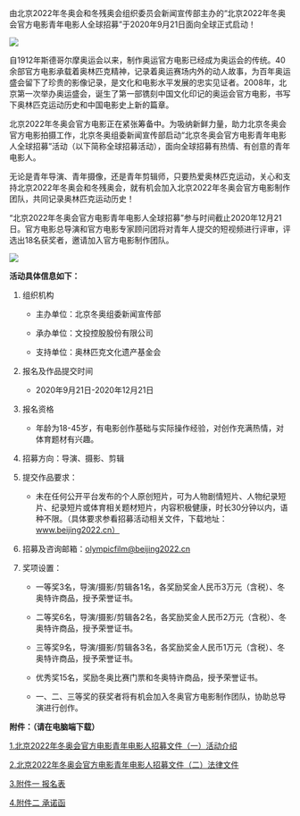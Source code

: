 由北京2022年冬奥会和冬残奥会组织委员会新闻宣传部主办的“北京2022年冬奥会官方电影青年电影人全球招募”于2020年9月21日面向全球正式启动！

![](http://img1.gtimg.com/bj2022/pics/hv1/93/71/2325/151201323.jpg)

自1912年斯德哥尔摩奥运会以来，制作奥运官方电影已经成为奥运会的传统。40余部官方电影承载着奥林匹克精神，记录着奥运赛场内外的动人故事，为百年奥运盛会留下了珍贵的影像记录，是文化和电影水平发展的忠实见证者。2008年，北京第一次举办奥运盛会，诞生了第一部镌刻中国文化印记的奥运会官方电影，书写下奥林匹克运动历史和中国电影史上新的篇章。

北京2022年冬奥会官方电影正在紧张筹备中。为吸纳新鲜力量，助力北京冬奥会官方电影拍摄工作，北京冬奥组委新闻宣传部启动“北京冬奥会官方电影青年电影人全球招募”活动（以下简称全球招募活动），面向全球招募有热情、有创意的青年电影人。

无论是青年导演、青年摄像，还是青年剪辑师，只要热爱奥林匹克运动，关心和支持北京2022年冬奥会和冬残奥会，就有机会加入北京2022年冬奥会官方电影制作团队，共同记录奥林匹克运动历史！

“北京2022年冬奥会官方电影青年电影人全球招募”参与时间截止2020年12月21日。官方电影总导演和官方电影专家顾问团将对青年人提交的短视频进行评审，评选出18名获奖者，邀请加入官方电影制作团队。

![](http://img1.gtimg.com/bj2022/pics/hv1/197/72/2325/151201682.jpg)

**活动具体信息如下：**

1. 组织机构

	- 主办单位：北京冬奥组委新闻宣传部

	- 承办单位：文投控股股份有限公司

	- 支持单位：奥林匹克文化遗产基金会

2. 报名及作品提交时间

	- 2020年9月21日-2020年12月21日

3. 报名资格

	- 年龄为18-45岁，有电影创作基础与实际操作经验，对创作充满热情，对体育题材有兴趣。

4. 招募方向：导演、摄影、剪辑

5. 提交作品要求：

	- 未在任何公开平台发布的个人原创短片，可为人物剧情短片、人物纪录短片、纪录短片或体育相关题材短片，内容积极健康，时长30分钟以内，语种不限。（具体要求参看招募活动相关文件，下载地址：www.beijing2022.cn）

6. 招募及咨询邮箱：olympicfilm@beijing2022.cn

7. 奖项设置：

	- 一等奖3名，导演/摄影/剪辑各1名，各奖励奖金人民币3万元（含税）、冬奥特许商品，授予荣誉证书。

	- 二等奖6名，导演/摄影/剪辑各2名，各奖励奖金人民币2万元（含税）、冬奥特许商品，授予荣誉证书。

	- 三等奖9名，导演/摄影/剪辑各3名，各奖励奖金人民币1万元（含税）、冬奥特许商品，授予荣誉证书。

	- 优秀奖15名，奖励冬奥比赛门票和冬奥特许商品，授予荣誉证书。

	- 一、二、三等奖的获奖者将有机会加入冬奥官方电影制作团队，协助总导演进行创作。

**附件：（请在电脑端下载）**

[1.北京2022年冬奥会官方电影青年电影人招募文件（一）活动介绍](http://mat1.gtimg.com/bj2022/OfficialFilm/hdjs.zip)

[2.北京2022年冬奥会官方电影青年电影人招募文件（二）法律文件](http://mat1.gtimg.com/bj2022/OfficialFilm/flwj.zip)

[3.附件一 报名表](http://mat1.gtimg.com/bj2022/OfficialFilm/bmb.zip)

[4.附件二 承诺函](http://mat1.gtimg.com/bj2022/OfficialFilm/cnh.zip)